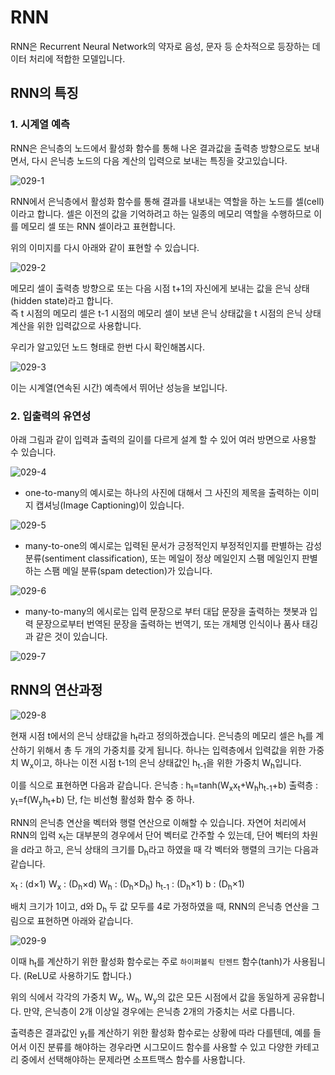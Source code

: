 # RNN

RNN은 Recurrent Neural Network의 약자로 음성, 문자 등 순차적으로 등장하는 데이터 처리에 적합한 모델입니다.

## RNN의 특징

### 1. 시계열 예측

RNN은 은닉층의 노드에서 활성화 함수를 통해 나온 결과값을 출력층 방향으로도 보내면서, 다시 은닉층 노드의 다음 계산의 입력으로 보내는 특징을 갖고있습니다.

![029-1](https://user-images.githubusercontent.com/63298243/105148885-3e89f900-5b46-11eb-9cf1-876a2afd09ce.png)

RNN에서 은닉층에서 활성화 함수를 통해 결과를 내보내는 역할을 하는 노드를 셀(cell)이라고 합니다. 셀은 이전의 값을 기억하려고 하는 일종의 메모리 역할을 수행하므로 이를 메모리 셀 또는 RNN 셀이라고 표현합니다.

위의 이미지를 다시 아래와 같이 표현할 수 있습니다.

![029-2](https://user-images.githubusercontent.com/63298243/105148889-3fbb2600-5b46-11eb-80ea-a23ea2626d21.png)

메모리 셀이 출력층 방향으로 또는 다음 시점 t+1의 자신에게 보내는 값을 은닉 상태(hidden state)라고 합니다.  
즉 t 시점의 메모리 셀은 t-1 시점의 메모리 셀이 보낸 은닉 상태값을 t 시점의 은닉 상태 계산을 위한 입력값으로 사용합니다.

우리가 알고있던 노드 형태로 한번 다시 확인해봅시다.

![029-3](https://user-images.githubusercontent.com/63298243/105148892-4053bc80-5b46-11eb-91e9-6d4de060bcc4.png)

이는 시계열(연속된 시간) 예측에서 뛰어난 성능을 보입니다.

### 2. 입출력의 유연성

아래 그림과 같이 입력과 출력의 길이를 다르게 설계 할 수 있어 여러 방면으로 사용할 수 있습니다.

![029-4](https://user-images.githubusercontent.com/63298243/105148896-40ec5300-5b46-11eb-9003-935bb741ada4.png)

- one-to-many의 예시로는 하나의 사진에 대해서 그 사진의 제목을 출력하는 이미지 캡셔닝(Image Captioning)이 있습니다.

![029-5](https://user-images.githubusercontent.com/63298243/105148899-4184e980-5b46-11eb-919c-40793bcb3ecd.png)

- many-to-one의 예시로는 입력된 문서가 긍정적인지 부정적인지를 판별하는 감성 분류(sentiment classification), 또는 메일이 정상 메일인지 스팸 메일인지 판별하는 스팸 메일 분류(spam detection)가 있습니다.

![029-6](https://user-images.githubusercontent.com/63298243/105148901-4184e980-5b46-11eb-9f82-a78d2ce521a7.png)

- many-to-many의 에시로는 입력 문장으로 부터 대답 문장을 출력하는 챗봇과 입력 문장으로부터 번역된 문장을 출력하는 번역기, 또는 개체명 인식이나 품사 태깅과 같은 것이 있습니다.

![029-7](https://user-images.githubusercontent.com/63298243/105148902-421d8000-5b46-11eb-88e9-466b947316ca.png)

## RNN의 연산과정

![029-8](https://user-images.githubusercontent.com/63298243/105148905-421d8000-5b46-11eb-9000-f04cd9c648b5.png)

현재 시점 t에서의 은닉 상태값을 h<sub>t</sub>라고 정의하겠습니다. 은닉층의 메모리 셀은 h<sub>t</sub>를 계산하기 위해서 총 두 개의 가중치를 갖게 됩니다. 하나는 입력층에서 입력값을 위한 가중치 W<sub>x</sub>이고, 하나는 이전 시점 t-1의 은닉 상태값인 h<sub>t-1</sub>을 위한 가중치 W<sub>h</sub>입니다.

이를 식으로 표현하면 다음과 같습니다.
은닉층 : h<sub>t</sub>=tanh(W<sub>x</sub>x<sub>t</sub>+W<sub>h</sub>h<sub>t-1</sub>+b)
출력층 : y<sub>t</sub>=f(W<sub>y</sub>h<sub>t</sub>+b)
단, f는 비선형 활성화 함수 중 하나.

RNN의 은닉층 연산을 벡터와 행렬 연산으로 이해할 수 있습니다. 자연어 처리에서 RNN의 입력 x<sub>t</sub>는 대부분의 경우에서 단어 벡터로 간주할 수 있는데, 단어 벡터의 차원을 d라고 하고, 은닉 상태의 크기를 D<sub>h</sub>라고 하였을 때 각 벡터와 행렬의 크기는 다음과 같습니다.

x<sub>t</sub> : (d×1)
W<sub>x</sub> : (D<sub>h</sub>×d)
W<sub>h</sub> : (D<sub>h</sub>×D<sub>h</sub>)
h<sub>t-1</sub> : (D<sub>h</sub>×1)
b : (D<sub>h</sub>×1)

배치 크기가 1이고, d와 D<sub>h</sub> 두 값 모두를 4로 가정하였을 때, RNN의 은닉층 연산을 그림으로 표현하면 아래와 같습니다.

![029-9](https://user-images.githubusercontent.com/63298243/105148906-42b61680-5b46-11eb-96f8-ea38ab42621a.png)

이때 h<sub>t</sub>를 계산하기 위한 활성화 함수로는 주로 `하이퍼볼릭 탄젠트` 함수(tanh)가 사용됩니다. (ReLU로 사용하기도 합니다.)

위의 식에서 각각의 가중치 W<sub>x</sub>, W<sub>h</sub>, W<sub>y</sub>의 값은 모든 시점에서 값을 동일하게 공유합니다. 만약, 은닉층이 2개 이상일 경우에는 은닉층 2개의 가중치는 서로 다릅니다.

출력층은 결과값인 y<sub>t</sub>를 계산하기 위한 활성화 함수로는 상황에 따라 다를텐데, 예를 들어서 이진 분류를 해야하는 경우라면 시그모이드 함수를 사용할 수 있고 다양한 카테고리 중에서 선택해야하는 문제라면 소프트맥스 함수를 사용합니다.
